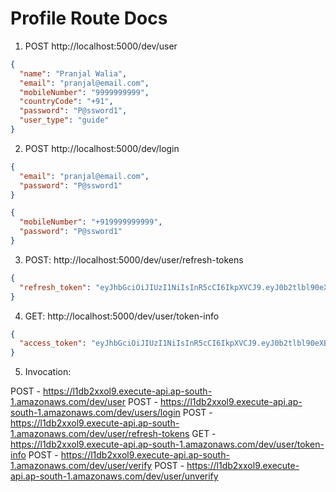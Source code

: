 # Profile Route Docs

1. POST http://localhost:5000/dev/user

```json
{
  "name": "Pranjal Walia",
  "email": "pranjal@email.com",
  "mobileNumber": "9999999999",
  "countryCode": "+91",
  "password": "P@ssword1",
  "user_type": "guide"
}
```

2. POST http://localhost:5000/dev/login

```json
{
  "email": "pranjal@email.com",
  "password": "P@ssword1"
}
```

```json
{
  "mobileNumber": "+919999999999",
  "password": "P@ssword1"
}
```

3. POST: http://localhost:5000/dev/user/refresh-tokens

```json
{
  "refresh_token": "eyJhbGciOiJIUzI1NiIsInR5cCI6IkpXVCJ9.eyJ0b2tlbl90eXBlIjoicmVmcmVzaFRva2VuIiwidXNlciI6eyJpZCI6InVzZXItNzU0MDA4N2YtNGU2Zi00YjA2LWI0ZTMtNjkwZWRiMTU0NjkzIiwiZW1haWwiOiJwcmFuamFsQGVtYWlsLmNvbSIsIm1vYmlsZU51bWJlciI6Iis5MTk5OTk5OTk5OTkiLCJpc0FjdGl2ZSI6dHJ1ZSwiand0VmVyc2lvbiI6MSwidXNlcl90eXBlIjoiZ3VpZGUifSwiaWF0IjoxNjI3MzMyNDIzLCJleHAiOjE2Mjk5MjQ0MjMsImlzcyI6IkhvbGEifQ.ntJPjOvALSbkPKtr8Q2BT2UwDhp2DS0Ppif3mXOML_g"
}
```

4. GET: http://localhost:5000/dev/user/token-info

```json
{
  "access_token": "eyJhbGciOiJIUzI1NiIsInR5cCI6IkpXVCJ9.eyJ0b2tlbl90eXBlIjoiYWNjZXNzVG9rZW4iLCJ1c2VyIjp7ImlkIjoidXNlci1iYzBjYjE2Yy00YmViLTQ3ZWMtYjgwMS01ZDg5OWU5MTYxNjYiLCJlbWFpbCI6InByYW5qYWxAZW1haWwuY29tIiwibW9iaWxlTnVtYmVyIjoiOTk5OTk5OTk5OSIsImlzQWN0aXZlIjp0cnVlLCJqd3RWZXJzaW9uIjoxfSwiaWF0IjoxNjI3NDY4Mzk5LCJleHAiOjE2MzAwNjAzOTksImlzcyI6IkhvbGEifQ.3ZH11J9Bz5X2y1RdW32G9wiRsgP5xxFhD5QCERjW6Xk"
}
```

5. Invocation:

POST - https://l1db2xxol9.execute-api.ap-south-1.amazonaws.com/dev/user
POST - https://l1db2xxol9.execute-api.ap-south-1.amazonaws.com/dev/users/login
POST - https://l1db2xxol9.execute-api.ap-south-1.amazonaws.com/dev/user/refresh-tokens
GET - https://l1db2xxol9.execute-api.ap-south-1.amazonaws.com/dev/user/token-info
POST - https://l1db2xxol9.execute-api.ap-south-1.amazonaws.com/dev/user/verify
POST - https://l1db2xxol9.execute-api.ap-south-1.amazonaws.com/dev/user/unverify
